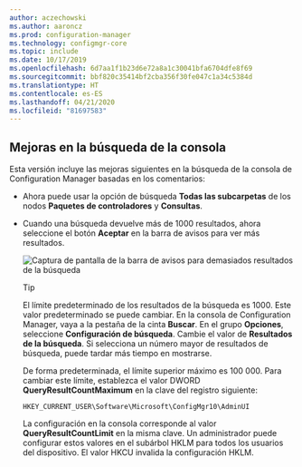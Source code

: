 ```yaml
---
author: aczechowski
ms.author: aaroncz
ms.prod: configuration-manager
ms.technology: configmgr-core
ms.topic: include
ms.date: 10/17/2019
ms.openlocfilehash: 6d7aa1f1b23d6e72a8a1c30041bfa6704dfe8f69
ms.sourcegitcommit: bbf820c35414bf2cba356f30fe047c1a34c5384d
ms.translationtype: HT
ms.contentlocale: es-ES
ms.lasthandoff: 04/21/2020
ms.locfileid: "81697583"
---
```

## <a name="improvements-to-console-search"></a><a name="bkmk_search"></a> Mejoras en la búsqueda de la consola

Esta versión incluye las mejoras siguientes en la búsqueda de la consola de Configuration Manager basadas en los comentarios:

- Ahora puede usar la opción de búsqueda **Todas las subcarpetas** de los nodos **Paquetes de controladores** y **Consultas**.<!--2841181,5424892-->

- Cuando una búsqueda devuelve más de 1000 resultados, ahora seleccione el botón **Aceptar** en la barra de avisos para ver más resultados.<!--4640570-->

    ![Captura de pantalla de la barra de avisos para demasiados resultados de la búsqueda](../../media/4640570-search-too-many-results.png)

    > [!TIP]
    > El límite predeterminado de los resultados de la búsqueda es 1000. Este valor predeterminado se puede cambiar. En la consola de Configuration Manager, vaya a la pestaña de la cinta **Buscar**. En el grupo **Opciones**, seleccione **Configuración de búsqueda**. Cambie el valor de **Resultados de la búsqueda**. Si selecciona un número mayor de resultados de búsqueda, puede tardar más tiempo en mostrarse.
    >
    > De forma predeterminada, el límite superior máximo es 100 000. Para cambiar este límite, establezca el valor DWORD **QueryResultCountMaximum** en la clave del registro siguiente:
    >
    > `HKEY_CURRENT_USER\Software\Microsoft\ConfigMgr10\AdminUI`
    >
    > La configuración en la consola corresponde al valor **QueryResultCountLimit** en la misma clave. Un administrador puede configurar estos valores en el subárbol HKLM para todos los usuarios del dispositivo. El valor HKCU invalida la configuración HKLM.
